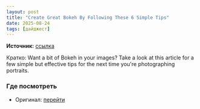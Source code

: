 ```yaml
---
layout: post
title: "Create Great Bokeh By Following These 6 Simple Tips"
date: 2025-08-24
tags: [дайджест]
---
```


**Источник:** [ссылка](https://www.ephotozine.com/article/create-great-bokeh-by-following-these-6-simple-tips-27574)

Кратко: Want a bit of Bokeh in your images? Take a look at this article for a few simple but effective tips for the next time you're photographing portraits.

### Где посмотреть
- Оригинал: [перейти]({link})
